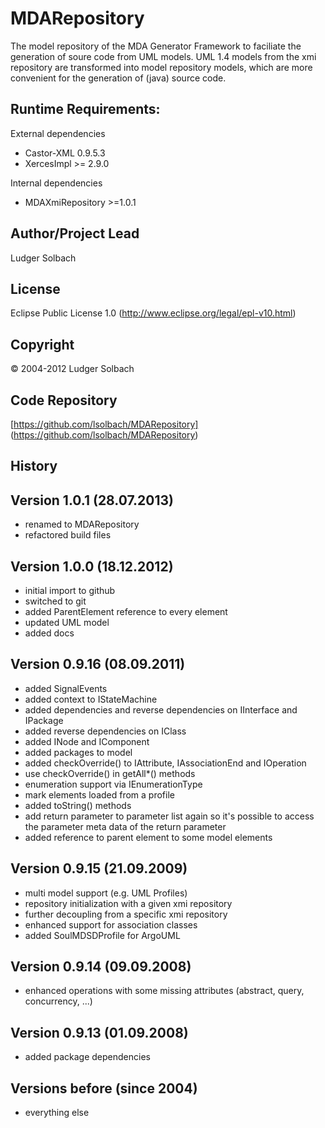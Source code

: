 MDARepository
===============

The model repository  of the MDA Generator Framework to faciliate the generation of soure code from UML models.
UML 1.4 models from the xmi repository are transformed into model repository models, which are more convenient for the generation of (java) source code.

Runtime Requirements:
---------------------
External dependencies
* Castor-XML 0.9.5.3
* XercesImpl >= 2.9.0

Internal dependencies
* MDAXmiRepository >=1.0.1

Author/Project Lead
-------------------
Ludger Solbach

License
-------
Eclipse Public License 1.0 (http://www.eclipse.org/legal/epl-v10.html)

Copyright
---------
© 2004-2012 Ludger Solbach

Code Repository
---------------
[https://github.com/lsolbach/MDARepository] (https://github.com/lsolbach/MDARepository)

History
-------

Version 1.0.1 (28.07.2013)
--------------------------
* renamed to MDARepository
* refactored build files

Version 1.0.0 (18.12.2012)
--------------------------
* initial import to github
* switched to git
* added ParentElement reference to every element
* updated UML model
* added docs

Version 0.9.16 (08.09.2011)
---------------------------
* added SignalEvents
* added context to IStateMachine
* added dependencies and reverse dependencies on IInterface and IPackage
* added reverse dependencies on IClass
* added INode and IComponent
* added packages to model
* added checkOverride() to IAttribute, IAssociationEnd and IOperation
* use checkOverride() in getAll*() methods
* enumeration support via IEnumerationType
* mark elements loaded from a profile
* added toString() methods
* add return parameter to parameter list again so it's possible to
    access the parameter meta data of the return parameter
* added reference to parent element to some model elements

Version 0.9.15 (21.09.2009)
---------------------------
* multi model support (e.g. UML Profiles)
* repository initialization with a given xmi repository
* further decoupling from a specific xmi repository
* enhanced support for association classes
* added SoulMDSDProfile for ArgoUML

Version 0.9.14 (09.09.2008)
---------------------------
* enhanced operations with some missing attributes (abstract, query, concurrency, ...)

Version 0.9.13 (01.09.2008)
---------------------------
* added package dependencies

Versions before (since 2004)
----------------------------
* everything else
